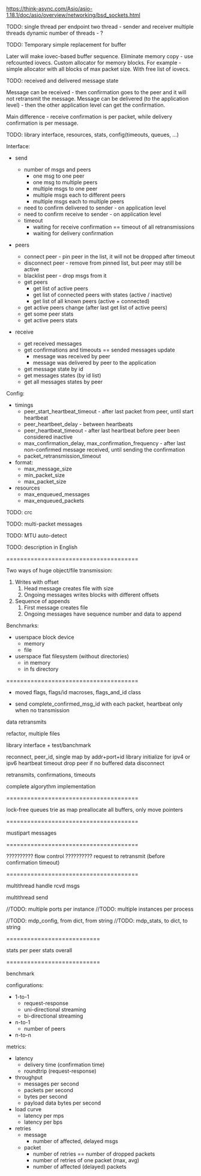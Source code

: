 


https://think-async.com/Asio/asio-1.18.1/doc/asio/overview/networking/bsd_sockets.html



TODO: single thread per endpoint
  two thread - sender and receiver
  multiple threads
  dynamic number of threads - ?


TODO: Temporary simple replacement for buffer

  Later will make iovec-based buffer sequence.
  Eliminate memory copy - use refcounted iovecs.
  Custom allocator for memory blocks.
  For example - simple allocator with all blocks of max packet size.
  With free list of iovecs.


TODO: received and delivered message state

  Message can be received - then confirmation goes to the peer and it will not retransmit the message.
  Message can be delivered (to the application level) - then the other application level can get the confirmation.

  Main difference - receive confirmation is per packet, while delivery confirmation is per message.




TODO: library interface, resources, stats, config(timeouts, queues, ...)

Interface:
- send
  - number of msgs and peers
    - one msg to one peer
    - one msg to multiple peers
    - multiple msgs to one peer
    - multiple msgs each to different peers
    - multiple msgs each to multiple peers
  - need to confirm delivered to sender - on application level
  - need to confirm receive to sender - on application level
  - timeout
    - waiting for receive confirmation == timeout of all retransmissions
    - waiting for delivery confirmation

- peers
  - connect peer - pin peer in the list, it will not be dropped after timeout
  - disconnect peer - remove from pinned list, but peer may still be active
  - blacklist peer - drop msgs from it
  - get peers
    - get list of active peers
    - get list of connected peers with states (active / inactive)
    - get list of all known peers (active + connected)
  - get active peers change (after last get list of active peers)
  - get some peer stats
  - get active peers stats

- receive
  - get received messages
  - get confirmations and timeouts == sended messages update
    - message was received by peer
    - message was delivered by peer to the application
  - get message state by id
  - get messages states (by id list)
  - get all messages states by peer


Config:
- timings
  - peer_start_heartbeat_timeout - after last packet from peer, until start heartbeat
  - peer_heartbeet_delay - between heartbeats
  - peer_heartbeat_timeout - after last heartbeat before peer been considered inactive
  - max_confirmation_delay, max_confirmation_frequency - after last non-confirmed message received, until sending the confirmation
  - packet_retransmission_timeout
- format:
  - max_message_size
  - min_packet_size
  - max_packet_size
- resources
  - max_enqueued_messages
  - max_enqueued_packets


TODO: crc

TODO: multi-packet messages

TODO: MTU auto-detect

TODO: description in English


======================================


Two ways of huge object/file transmission:
1. Writes with offset
   1. Head message creates file with size
   2. Ongoing messages writes blocks with different offsets
2. Sequence of appends
   1. First message creates file
   2. Ongoing messages have sequence number and data to append


Benchmarks:
- userspace block device
  - memory
  - file
- userspace flat filesystem (without directories)
  - in memory
  - in fs directory



======================================


+ moved flags, flags/id macroses, flags_and_id class


+ send complete_confirmed_msg_id with each packet, heartbeat only when no transmission



data retransmits


refactor, multiple files

library interface + test/banchmark


reconnect, peer_id, single map by addr+port+id
library initialize for ipv4 or ipv6
heartbeat timeout drop peer if no buffered data
disconnect


retransmits, confirmations, timeouts

complete algorythm implementation

======================================

lock-free queues
trie as map
preallocate all buffers, only move pointers

======================================


mustipart messages


======================================

?????????? flow control
?????????? request to retransmit (before confirmation timeout)

======================================

multithread handle rcvd msgs

multithread send


//TODO: multiple ports per instance
//TODO: multiple instances per process

//TODO: mdp_config, from dict, from string
//TODO: mdp_stats, to dict, to string

===========================

stats per peer
stats overall

===========================

benchmark

configurations:
- 1-to-1
  - request-response
  - uni-directional streaming
  - bi-directional streaming
- n-to-1
  - number of peers
- n-to-n



metrics:
- latency
  - delivery time (confirmation time)
  - roundtrip (request-response)
- throughput
  - messages per second
  - packets per second
  - bytes per second
  - payload data bytes per second
- load curve
  - latency per mps
  - latency per bps
- retries
  - message
    - number of affected, delayed msgs
  - packet
    - number of retries == number of dropped packets
    - number of retries of one packet (max, avg)
    - number of affected (delayed) packets







